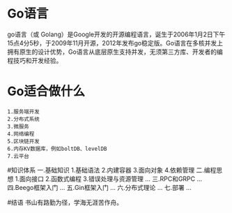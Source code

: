 # Go语言
   go语言（或 Golang）是Google开发的开源编程语言，诞生于2006年1月2日下午15点4分5秒，于2009年11月开源，2012年发布go稳定版。Go语言在多核并发上拥有原生的设计优势，Go语言从底层原生支持并发，无须第三方库、开发者的编程技巧和开发经验。
   
# Go适合做什么
    1.服务端开发
    2.分布式系统
    3.微服务
    4.网络编程
    5.区块链开发
    6.内存KV数据库，例如boltDB、levelDB
    7.云平台
#知识体系
    一.基础知识
            1.基础语法
            2.内建容器
            3.面向对象
            4.依赖管理
    二.编程思想
            1.面向接口
            2.函数式编程
            3.错误处理与资源管理
            ...
    三.RPC和GRPC
            ...
    四.Beego框架入门
            ...
    五.Gin框架入门
            ...
    六.分布式理论
            ...
    七.部署
            ...
      
        
#结语
    书山有路勤为径，学海无涯苦作舟。